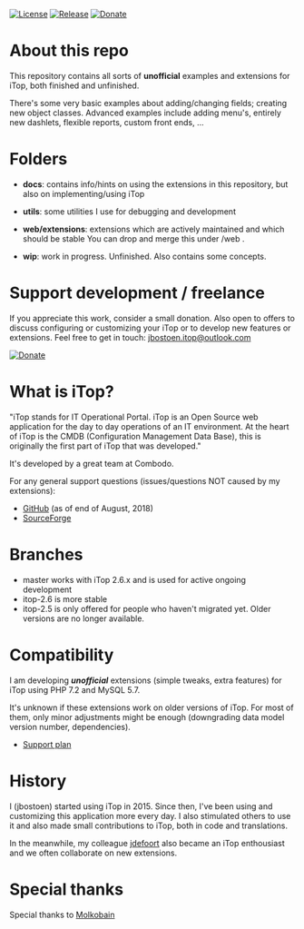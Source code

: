 
[![License](https://img.shields.io/github/license/jbostoen/iTop-custom-extensions)](https://github.com/jbostoen/iTop-custom-extensions/blob/master/license.md)
[![Release](https://img.shields.io/github/release/jbostoen/iTop-custom-extensions)](https://github.com/jbostoen/iTop-custom-extensions/releases)
[![Donate](https://img.shields.io/badge/Donate-PayPal-green.svg)](https://www.paypal.me/jbostoen)

# About this repo
This repository contains all sorts of **unofficial** examples and extensions for iTop, both finished and unfinished.

There's some very basic examples about adding/changing fields; creating new object classes. 
Advanced examples include adding menu's, entirely new dashlets, flexible reports, custom front ends, ...


# Folders
- **docs**: contains info/hints on using the extensions in this repository, but also on implementing/using iTop
- **utils**: some utilities I use for debugging and development
- **web/extensions**: extensions which are actively maintained and which should be stable You can drop and merge this under <iTop folder>/web .

- **wip**: work in progress. Unfinished. Also contains some concepts.


# Support development / freelance
If you appreciate this work, consider a small donation.
Also open to offers to discuss configuring or customizing your iTop or to develop new features or extensions.
Feel free to get in touch: jbostoen.itop@outlook.com

[![Donate](https://img.shields.io/badge/Donate-PayPal-green.svg)](https://www.paypal.me/jbostoen)


# What is iTop?
"iTop stands for IT Operational Portal. iTop is an Open Source web application for the day to day operations of an IT environment. At the heart of iTop is the CMDB (Configuration Management Data Base), this is originally the first part of iTop that was developed." 

It's developed by a great team at Combodo.

For any general support questions (issues/questions NOT caused by my extensions):
- [GitHub](https://github.com/Combodo/iTop) (as of end of August, 2018)
- [SourceForge](https://sourceforge.net/p/itop/discussion/)


# Branches
- master works with iTop 2.6.x and is used for active ongoing development
- itop-2.6 is more stable
- itop-2.5 is only offered for people who haven't migrated yet. Older versions are no longer available.


# Compatibility
I am developing ***unofficial*** extensions (simple tweaks, extra features) for iTop using PHP 7.2 and MySQL 5.7.

It's unknown if these extensions work on older versions of iTop. For most of them, only minor adjustments might be enough (downgrading data model version number, dependencies).

* [Support plan](https://github.com/jbostoen/iTop-custom-extensions/blob/master/docs/support%20plan.md)


# History
I (jbostoen) started using iTop in 2015. Since then, I've been using and customizing this application more every day. I also stimulated others to use it and also made small contributions to iTop, both in code and translations.

In the meanwhile, my colleague [jdefoort](https://github.com/jdefoort) also became an iTop enthousiast and we often collaborate on new extensions.


# Special thanks
Special thanks to [Molkobain](https://github.com/Molkobain)
